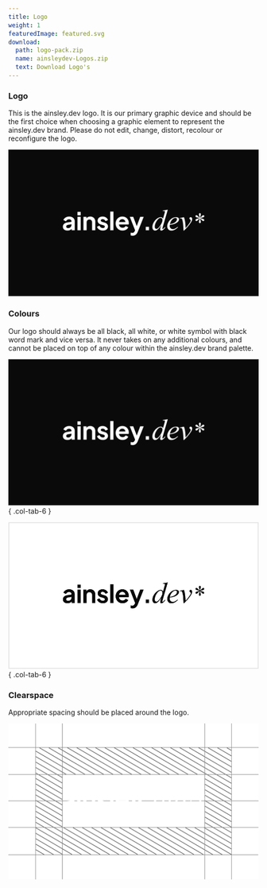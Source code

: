 ```yaml
---
title: Logo
weight: 1
featuredImage: featured.svg
download:
  path: logo-pack.zip
  name: ainsleydev-Logos.zip
  text: Download Logo's
---
```


### Logo

This is the ainsley.dev logo. It is our primary graphic device and should be the first choice when choosing a graphic
element to represent the ainsley.dev brand. Please do not edit, change, distort, recolour or reconfigure the
logo.

![ainsley.dev Logo](logo-black.svg)

### Colours

Our logo should always be all black, all white, or white symbol with black word mark and vice versa. It never takes on
any additional colours, and cannot be placed on top of any colour within the ainsley.dev brand palette.

![ainsley.dev Black Logo](logo-black.svg)
{ .col-tab-6 }

![ainsley.dev White Logo](logo-white.svg)
{ .col-tab-6 }

### Clearspace

Appropriate spacing should be placed around the logo.

![ainsley.dev Logo Clearspace](featured.svg)


